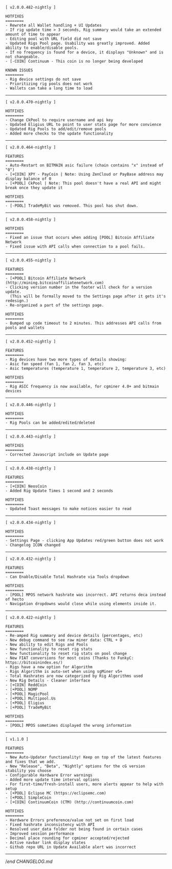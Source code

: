 
    [ v2.0.0.482-nightly ]

    HOTFIXES
    ========
    - Rewrote all Wallet handling + UI Updates
    - If rig update time > 3 seconds, Rig summary would take an extended amount of time to appear
    - Editing pool with URL field did not save
    - Updated Rigs Pool page. Usability was greatly improved. Added ability to enable/disable pools.
    - If no frequency is found for a device, it displays "Unknown" and is not changeable.
    - [-COIN] Continuum - This coin is no longer being developed

    KNOWN ISSUES
    ========
    - Rig device settings do not save
    - Prioritizing rig pools does not work
    - Wallets can take a long time to load

---

    [ v2.0.0.470-nightly ]

    HOTFIXES
    ========
    - Change CkPool to require username and api key
    - Updated Eligius URL to point to user stats page for more convience
    - Updated Rig Pools to add/edit/remove pools
    - Added more checks to the update functionality

---

    [ v2.0.0.464-nightly ]

    FEATURES
    ========
    - Auto-Restart on BITMAIN asic failure (chain contains "x" instead of "0")
    - [+COIN] XPY - PayCoin | Note: Using ZenCloud or PayBase address may display balance of 0
    - [+POOL] CkPool | Note: This pool doesn't have a real API and might break once they update it

    HOTFIXES
    ========
    - [-POOL] TradeMyBit was removed. This pool has shut down.

---

    [ v2.0.0.458-nightly ]

    HOTFIXES
    ========
    - Fixed an issue that occurs when adding [POOL] Bitcoin Affiliate Network
    - Fixed issue with API calls when connection to a pool fails.

---

    [ v2.0.0.455-nightly ]

    FEATURES
    ========
    - [+POOL] Bitcoin Affiliate Network (http://mining.bitcoinaffiliatenetwork.com)
    - Clicking version number in the footer will check for a version update.
      (This will be formally moved to the Settings page after it gets it's redesign.)
    - Re-organized a part of the settings page.

    HOTFIXES
    ========
    - Bumped up code timeout to 2 minutes. This addresses API calls from pools and wallets

---

    [ v2.0.0.452-nightly ]

    FEATURES
    ========
    - Rig devices have two more types of details showing:
    - Asic fan speed (fan 1, fan 2, fan 3, etc)
    - Asic temperatures (temperature 1, temperature 2, temperature 3, etc)

    HOTFIXES
    ========
    - Rig ASIC frequency is now available, for cgminer 4.0+ and bitmain devices

---

    [ v2.0.0.446-nightly ]

    HOTFIXES
    ========
    - Rig Pools can be added/edited/deleted

---

    [ v2.0.0.443-nightly ]

    HOTFIXES
    ========
    - Corrected Javascript include on Update page

---

    [ v2.0.0.438-nightly ]

    FEATURES
    ========
    - [+COIN] NeosCoin
    - Added Rig Update Times 1 second and 2 seconds

    HOTFIXES
    ========
    - Updated Toast messages to make notices easier to read

---

    [ v2.0.0.434-nightly ]

    HOTFIXES
    ========
    - Settings Page - clicking App Updates red/green button does not work
    - Changelog ICON changed

---

    [ v2.0.0.432-nightly ]

    FEATURES
    ========
    - Can Enable/Disable Total Hashrate via Tools dropdown

    HOTFIXES
    ========
    - [POOL] MPOS network hashrate was incorrect. API returns deca instead of hecto
    - Navigation dropdowns would close while using elements inside it.

---

    [ v2.0.0.422-nightly ]

    FEATURES
    ========
    - Re-amped Rig summary and device details (percentages, etc)
    - New debug command to see raw miner data: CTRL + D
    - New ability to edit Rigs and Pools
    - New functionality to reset rig stats
    - New functionality to reset rig stats on pool change
    - New FIAT conversions for most coins (Thanks to FunkyC: https://bitcoinindex.es/)
    - Rigs have a new option for Algorithm
    - Rigs Algorithm is auto-set when using sgMiner v5+
    - Total Hashrates are now categorized by Rig Algorithms used
    - New Rig Details - Cleaner interface
    - [+COIN] ReddCoin
    - [+POOL] NOMP
    - [+POOL] MagicPool
    - [+POOL] Multipool.Us
    - [+POOL] Eligius
    - [+POOL] TradeMyBit

    HOTFIXES
    ========
    - [POOL] MPOS sometimes displayed the wrong information

---

    [ v1.1.0 ]

    FEATURES
    ========
    - New Auto-Updater functionality! Keep on top of the latest features and fixes that we add.
    - New "Release", "Beta", "Nightly" options for the cG version stability you choose
    - Configurable Hardware Error warnings
    - Added more update time interval options
    - For first-time/fresh-install users, more alerts appear to help with setup
    - [+POOL] Eclipse MC (https://eclipsemc.com)
    - [+POOL] SimpleCoin
    - [+COIN] ContinuumCoin (CTM) (http://continuumcoin.com)

    HOTFIXES
    ========
    - Hardware Errors preference/value not set on first load
    - Fixed hashrate inconsistency with API
    - Resolved user_data folder not being found in certain cases
    - Improved session performance
    - Decimal place rounding for cgminer accepted/rejected
    - Active navbar link display states
    - Github repo URL in Update Available alert was incorrect

---

/*end CHANGELOG.md*
